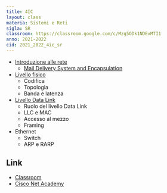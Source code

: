 ```yaml
---
title: 4IC
layout: class
materia: Sistemi e Reti
sigla: SR
classroom: https://classroom.google.com/c/Mzg5ODk1NDExMTI1
anno: 2021-2022
cid: 2021_2022_4ic_sr
---
```


* [Introduzione alle rete](/content/sr/introduzione_reti.html)
	* [Mail Delivery System and Encapsulation](/content/sr/mail_encapsulation.html)
* [Livello fisico](/content/sr/physical.html)
	* Codifica
	* Topologia
	* Banda e latenza
* [Livello Data Link](/content/sr/datalink.html)
	* Ruolo del livello Data Link
	* LLC e MAC
	* Accesso al mezzo
	* Framing
* Ethernet
	* Switch
	* ARP e RARP

## Link
<ul>
	<li><a href="{{ page.classroom }}" target="_blank">Classroom</a></li>
	<li><a href="https://netacad.com/" target="_blank">Cisco Net Academy</a></li>
</ul>